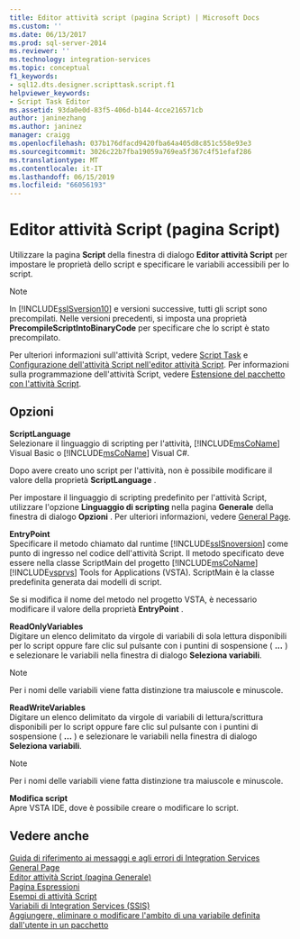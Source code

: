 ```yaml
---
title: Editor attività script (pagina Script) | Microsoft Docs
ms.custom: ''
ms.date: 06/13/2017
ms.prod: sql-server-2014
ms.reviewer: ''
ms.technology: integration-services
ms.topic: conceptual
f1_keywords:
- sql12.dts.designer.scripttask.script.f1
helpviewer_keywords:
- Script Task Editor
ms.assetid: 93da0e0d-83f5-406d-b144-4cce216571cb
author: janinezhang
ms.author: janinez
manager: craigg
ms.openlocfilehash: 037b176dfacd9420fba64a405d8c851c558e93e3
ms.sourcegitcommit: 3026c22b7fba19059a769ea5f367c4f51efaf286
ms.translationtype: MT
ms.contentlocale: it-IT
ms.lasthandoff: 06/15/2019
ms.locfileid: "66056193"
---
```

# <a name="script-task-editor-script-page"></a>Editor attività Script (pagina Script)
  Utilizzare la pagina **Script** della finestra di dialogo **Editor attività Script** per impostare le proprietà dello script e specificare le variabili accessibili per lo script.  
  
> [!NOTE]  
>  In [!INCLUDE[ssISversion10](../includes/ssisversion10-md.md)] e versioni successive, tutti gli script sono precompilati. Nelle versioni precedenti, si imposta una proprietà **PrecompileScriptIntoBinaryCode** per specificare che lo script è stato precompilato.  
  
 Per ulteriori informazioni sull'attività Script, vedere [Script Task](control-flow/script-task.md) e [Configurazione dell'attività Script nell'editor attività Script](extending-packages-scripting/task/configuring-the-script-task-in-the-script-task-editor.md). Per informazioni sulla programmazione dell'attività Script, vedere [Estensione del pacchetto con l'attività Script](extending-packages-scripting/task/extending-the-package-with-the-script-task.md).  
  
## <a name="options"></a>Opzioni  
 **ScriptLanguage**  
 Selezionare il linguaggio di scripting per l'attività, [!INCLUDE[msCoName](../includes/msconame-md.md)] Visual Basic o [!INCLUDE[msCoName](../includes/msconame-md.md)] Visual C#.  
  
 Dopo avere creato uno script per l'attività, non è possibile modificare il valore della proprietà **ScriptLanguage** .  
  
 Per impostare il linguaggio di scripting predefinito per l'attività Script, utilizzare l'opzione **Linguaggio di scripting** nella pagina **Generale** della finestra di dialogo **Opzioni** . Per ulteriori informazioni, vedere [General Page](general-page-of-integration-services-designers-options.md).  
  
 **EntryPoint**  
 Specificare il metodo chiamato dal runtime [!INCLUDE[ssISnoversion](../includes/ssisnoversion-md.md)] come punto di ingresso nel codice dell'attività Script. Il metodo specificato deve essere nella classe ScriptMain del progetto [!INCLUDE[msCoName](../includes/msconame-md.md)] [!INCLUDE[vsprvs](../includes/vsprvs-md.md)] Tools for Applications (VSTA). ScriptMain è la classe predefinita generata dai modelli di script.  
  
 Se si modifica il nome del metodo nel progetto VSTA, è necessario modificare il valore della proprietà **EntryPoint** .  
  
 **ReadOnlyVariables**  
 Digitare un elenco delimitato da virgole di variabili di sola lettura disponibili per lo script oppure fare clic sul pulsante con i puntini di sospensione ( **...** ) e selezionare le variabili nella finestra di dialogo **Seleziona variabili**.  
  
> [!NOTE]  
>  Per i nomi delle variabili viene fatta distinzione tra maiuscole e minuscole.  
  
 **ReadWriteVariables**  
 Digitare un elenco delimitato da virgole di variabili di lettura/scrittura disponibili per lo script oppure fare clic sul pulsante con i puntini di sospensione ( **...** ) e selezionare le variabili nella finestra di dialogo **Seleziona variabili**.  
  
> [!NOTE]  
>  Per i nomi delle variabili viene fatta distinzione tra maiuscole e minuscole.  
  
 **Modifica script**  
 Apre VSTA IDE, dove è possibile creare o modificare lo script.  
  
## <a name="see-also"></a>Vedere anche  
 [Guida di riferimento ai messaggi e agli errori di Integration Services](../../2014/integration-services/integration-services-error-and-message-reference.md)   
 [General Page](general-page-of-integration-services-designers-options.md)   
 [Editor attività Script &#40;pagina Generale&#41;](../../2014/integration-services/script-task-editor-general-page.md)   
 [Pagina Espressioni](expressions/expressions-page.md)   
 [Esempi di attività Script](extending-packages-scripting-task-examples/script-task-examples.md)   
 [Variabili di Integration Services &#40;SSIS&#41;](integration-services-ssis-variables.md)   
 [Aggiungere, eliminare o modificare l'ambito di una variabile definita dall'utente in un pacchetto](../../2014/integration-services/add-delete-change-scope-of-user-defined-variable-in-a-package.md)  
  
  

